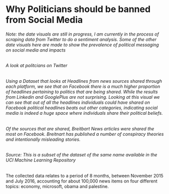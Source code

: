 
# Why Politicians should be banned from Social Media

###### Note: the date visuals are still in progress, I am currently in the process of scraping data from Twitter to do a sentiment analysis. Some of the other date visuals here are made to show the prevalence of political messaging on social media and impacts


###### A look at politcians on Twitter

<div class="flourish-embed flourish-hierarchy" data-src="visualisation/11893118"><script src="https://public.flourish.studio/resources/embed.js"></script></div>


###### Using a Dataset that looks at Headlines from news sources shared through each platform, we see that on Facebook there is a much higher proportion of headlines pertaining to politics that are being shared. While the results from Linkedin and GooglePlus are not surprising. Looking at this visual we can see that out of all the headlines individuals could have shared on Facebook political headlines beats out other categories, indicating social media is indeed a huge space where individuals share their political beliefs. 

###### Of the sources that are shared, Breitbart News articles were shared the most on Facebook. Breitnart has published a number of conspiracy theories and intentionally misleading stories. 


<div class="flourish-embed flourish-hierarchy" data-src="visualisation/11892808"><script src="https://public.flourish.studio/resources/embed.js"></script></div>

###### Source: This is a subset of the dataset of the same name available in the UCI Machine Learning Repository
The collected data relates to a period of 8 months, between November 2015 and July 2016, accounting for about 100,000 news items on four different topics: economy, microsoft, obama and palestine.


